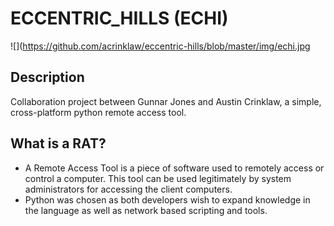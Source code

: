 # ECCENTRIC_HILLS (ECHI)
![](https://github.com/acrinklaw/eccentric-hills/blob/master/img/echi.jpg
## Description

Collaboration project between Gunnar Jones and Austin Crinklaw, a simple, cross-platform python remote access tool.

## What is a RAT?
* A Remote Access Tool is a piece of software used to remotely access or control a computer. This tool can be used legitimately by system administrators for accessing the client computers.
* Python was chosen as both developers wish to expand knowledge in the language as well as network based scripting and tools.
